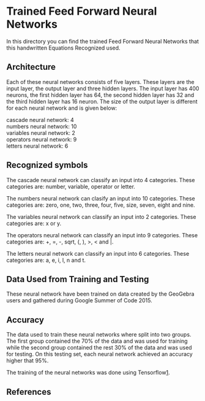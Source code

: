 # Trained Feed Forward Neural Networks
In this directory you can find the trained Feed Forward Neural Networks that this handwritten
Equations Recognized used.

## Architecture
Each of these neural networks consists of five layers. These layers are the input layer, the output
layer and three hidden layers. The input layer has 400 neurons, the first hidden layer has 64, the
second hidden layer has 32 and the third hidden layer has 16 neuron. The size of the output layer is
different for each neural network and is given below:

cascade neural network: 4  
numbers neural network: 10  
variables neural network: 2  
operators neural network: 9  
letters neural network: 6

## Recognized symbols
The cascade neural network can classify an input into 4 categories. These categories are: number,
variable, operator or letter.

The numbers neural network can clasify an input into 10 categories. These categories are: zero,
one, two, three, four, five, size, seven, eight and nine.

The variables neural network can classify an input into 2 categories. These categories are: x or y.

The operators neural network can classify an input into 9 categories. These categories are: +, =,
-, sqrt, (, ), >, < and |.

The letters neural network can classify an input into 6 categories. These categories are: a, e, i,
l, n and t.

## Data Used from Training and Testing
These neural network have been trained on data created by the GeoGebra users and gathered during
Google Summer of Code 2015.

## Accuracy
The data used to train these neural networks where split into two groups. The first group contained
the 70% of the data and was used for training while the second group contained the rest 30% of the
data and was used for testing. On this testing set, each neural network achieved an accuracy higher
that 95%.

The training of the neural networks was done using Tensorflow[1].

## References

[1]: https://www.tensorflow.org/
